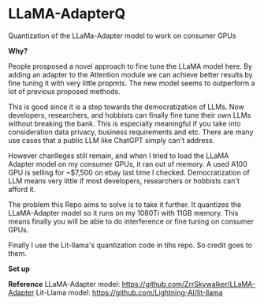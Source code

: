 # LLaMA-AdapterQ
Quantization of the LLaMa-Adapter model to work on consumer GPUs

**Why?**

People prosposed a novel approach to fine tune the LLaMA model here. By adding an adapter to the Attention module we can achieve better results by fine tuning it with very little propmts. The new model seems to outperform a lot of previous proposed methods. 

This is good since it is a step towards the democratization of LLMs. Now developers, researchers, and hobbists can finally fine tune their own LLMs without breaking the bank. This is especially meaningful if you take into consideration data privacy, business requirements and etc. There are many use cases that a public LLM like ChatGPT simply can't address. 

However chanlleges still remain, and when I tried to load the LLaMA Adapter model on my consumer GPUs, it ran out of memory. A used A100 GPU is selling for ~$7,500 on ebay last time I checked. Democratization of LLM means very little if most developers, researchers or hobbists can't afford it. 

The problem this Repo aims to solve is to take it further. It quantizes the LLaMA-Adapter model so it runs on my 1080Ti with 11GB memory. This means finally you will be able to do interference or fine tuning on consumer GPUs. 

Finally I use the Lit-llama's quantization code in tihs repo. So credit goes to them. 

**Set up**

**Reference**
LLaMA-Adapter model: https://github.com/ZrrSkywalker/LLaMA-Adapter
Lit-Llama model: https://github.com/Lightning-AI/lit-llama
